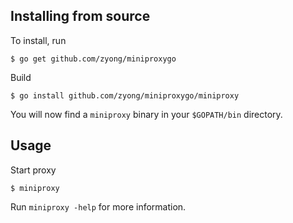 Installing from source
----------------------

To install, run

    $ go get github.com/zyong/miniproxygo

Build

    $ go install github.com/zyong/miniproxygo/miniproxy 

You will now find a `miniproxy` binary in your `$GOPATH/bin` directory.

Usage
-----

Start proxy

    $ miniproxy 

Run `miniproxy -help` for more information.